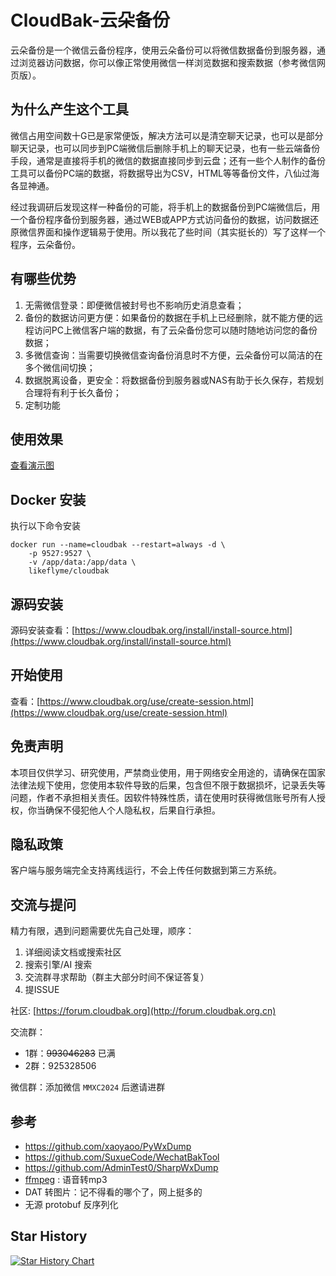 # CloudBak-云朵备份
云朵备份是一个微信云备份程序，使用云朵备份可以将微信数据备份到服务器，通过浏览器访问数据，你可以像正常使用微信一样浏览数据和搜索数据（参考微信网页版）。

## 为什么产生这个工具
微信占用空间数十G已是家常便饭，解决方法可以是清空聊天记录，也可以是部分聊天记录，也可以同步到PC端微信后删除手机上的聊天记录，也有一些云端备份手段，通常是直接将手机的微信的数据直接同步到云盘；还有一些个人制作的备份工具可以备份PC端的数据，将数据导出为CSV，HTML等等备份文件，八仙过海各显神通。

经过我调研后发现这样一种备份的可能，将手机上的数据备份到PC端微信后，用一个备份程序备份到服务器，通过WEB或APP方式访问备份的数据，访问数据还原微信界面和操作逻辑易于使用。所以我花了些时间（其实挺长的）写了这样一个程序，云朵备份。

## 有哪些优势
1. 无需微信登录：即便微信被封号也不影响历史消息查看；
2. 备份的数据访问更方便：如果备份的数据在手机上已经删除，就不能方便的远程访问PC上微信客户端的数据，有了云朵备份您可以随时随地访问您的备份数据；
3. 多微信查询：当需要切换微信查询备份消息时不方便，云朵备份可以简洁的在多个微信间切换；
4. 数据脱离设备，更安全：将数据备份到服务器或NAS有助于长久保存，若规划合理将有利于长久备份；
5. 定制功能

## 使用效果
[查看演示图](https://www.cloudbak.org/use-case.html)

## Docker 安装

执行以下命令安装
```shell
docker run --name=cloudbak --restart=always -d \
    -p 9527:9527 \
    -v /app/data:/app/data \
    likeflyme/cloudbak
```

## 源码安装

源码安装查看：[https://www.cloudbak.org/install/install-source.html](https://www.cloudbak.org/install/install-source.html)

## 开始使用

查看：[https://www.cloudbak.org/use/create-session.html](https://www.cloudbak.org/use/create-session.html)

## 免责声明

本项目仅供学习、研究使用，严禁商业使用，用于网络安全用途的，请确保在国家法律法规下使用，您使用本软件导致的后果，包含但不限于数据损坏，记录丢失等问题，作者不承担相关责任。因软件特殊性质，请在使用时获得微信账号所有人授权，你当确保不侵犯他人个人隐私权，后果自行承担。

## 隐私政策

客户端与服务端完全支持离线运行，不会上传任何数据到第三方系统。

## 交流与提问

精力有限，遇到问题需要优先自己处理，顺序：
1. 详细阅读文档或搜索社区
2. 搜索引擎/AI 搜索
3. 交流群寻求帮助（群主大部分时间不保证答复）
4. 提ISSUE

社区: [https://forum.cloudbak.org](http://forum.cloudbak.org.cn)

交流群：
* 1群：~~993046283~~ 已满
* 2群：925328506

微信群：添加微信 `MMXC2024` 后邀请进群

## 参考

* https://github.com/xaoyaoo/PyWxDump
* https://github.com/SuxueCode/WechatBakTool
* https://github.com/AdminTest0/SharpWxDump
* [ffmpeg](https://www.ffmpeg.org/) : 语音转mp3
* DAT 转图片：记不得看的哪个了，网上挺多的
* 无源 protobuf 反序列化

## Star History

[![Star History Chart](https://api.star-history.com/svg?repos=likeflyme/cloudbak&type=Date)](https://www.star-history.com/#likeflyme/cloudbak&Date)
